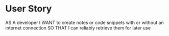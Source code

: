 # User Story
AS A developer
I WANT to create notes or code snippets with or without an internet connection
SO THAT I can reliably retrieve them for later use
